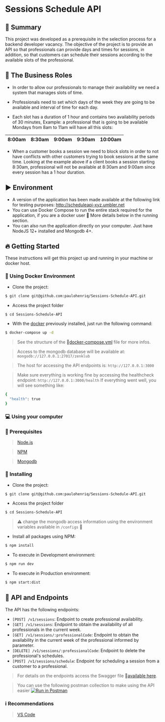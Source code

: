 
# Sessions Schedule API

## :page_with_curl: Summary

This project was developed as a prerequisite in the selection process for a backend developer vacancy.
The objective of the project is to provide an API so that professionals can provide days and times for sessions, in addition, so that customers can schedule their sessions according to the available slots of the professional.

## :necktie: The Business Roles

-   In order to allow our professionals to manage their availability we need a system that manages slots of time.

-   Professionals need to set which days of the week they are going to be available and interval of time for each day.

-   Each slot has a duration of 1 hour and contains two availability periods of 30 minutes, Example: a professional that is going to be available Mondays from 8am to 11am will have all this slots:

| 8:00am | 8:30am | 9:00am | 9:30am | 10:00am
|--|--|--|--|--|

-   When a customer books a session we need to block slots in order to not have conflicts with other customers trying to book sessions at the same time. Looking at the example above if a client books a session starting 8:30am, professional will not be available at 8:30am and 9:00am since every session has a 1 hour duration.

## :arrow_forward: Environment

- A version of the application has been made available at the following link for testing purposes: http://scheduleapi-xyz.umbler.net
- You can use Docker Compose to run the entire stack required for the application, if you are a docker user :whale:
More details below in the running section.
- You can also run the application directly on your computer. Just have NodeJS 12+ installed and Mongodb 4+.

## :fire: Getting Started

These instructions will get this project up and running in your machine or docker host.

### :whale: Using Docker Environment

 - Clone the project:
```sh
$ git clone git@github.com:paulohenriq/Sessions-Schedule-API.git
```

 - Access the project folder
 ```sh
$ cd Sessions-Schedule-API
```

 - With the [docker](https://docs.docker.com/get-docker/) previously installed, just run the following command:
 ```sh
$ docker-compose up -d
```

> See the structure of the :page_facing_up:[docker-compose.yml](https://github.com/paulohenriq/Sessions-Schedule-API/blob/master/docker-compose.yml) file for more infos.

> Access to the mongodb database will be available at: `mongodb://127.0.0.1:27017/zenklub`

> The host for accessing the API endpoints is: `http://127.0.0.1:3000`

> Make sure everything is working fine by accessing the healthcheck endpoint: `http://127.0.0.1:3000/health`
> If everything went well, you will see something like:
```sh
{
  "health": true
}
```
### :computer: Using your computer

### :wave: Prerequisites

> [Node.js](http://nodejs.org/)

> [NPM](https://www.npmjs.com/)

> [Mongodb](https://docs.mongodb.com/manual/administration/install-community/)

### :rocket: Installing

 - Clone the project:
```sh
$ git clone git@github.com:paulohenriq/Sessions-Schedule-API.git
```

 - Access the project folder
 ```sh
$ cd Sessions-Schedule-API
```

 >:warning: change the mongodb access information using the environment variables available in `/configs` :file_folder:

- Install all packages using NPM:
```sh
$ npm install
```

- To execute in Development environment:
```sh
$ npm run dev
```

- To execute in Production environment:
```sh
$ npm start:dist
```

## :robot: API and Endpoints

The API has the following endpoints:

- `[POST] /v1/sessions`: Endpoint to create professional availability.
- `[GET] /v1/sessions`: Endpoint to obtain the availability of all professionals in the current week.
- `[GET] /v1/sessions/:professionalCode`: Endpoint to obtain the availability in the current week of the professional informed by parameter.
- `[DELETE] /v1/sessions/:professionalCode`: Endpoint to delete the professional's schedules.
- `[POST] /v1/sessions/schedule`: Endpoint for scheduling a session from a customer to a professional.

> For details on the endpoints access the Swagger file :page_facing_up:[available here](https://github.com/paulohenriq/Sessions-Schedule-API/blob/master/versions/v1/swagger/swagger.yml).

> You can use the following postman collection to make using the API easier [![Run in Postman](https://run.pstmn.io/button.svg)](https://app.getpostman.com/run-collection/a53087582a6059450ab7)

### :information_source: Recommendations
> [VS Code](https://code.visualstudio.com/)
